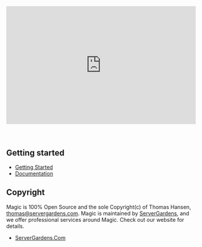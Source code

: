 <div style="position:relative; padding-bottom:56.25%; padding-top:30px; height:0; overflow:hidden;margin-top:4rem;margin-bottom:4rem;">
<iframe width="560" height="315" style="position:absolute; top:0; left:0; width:100%; height:100%;" src="https://www.youtube.com/embed/JIdTqOJIZD4" frameborder="0" allow="accelerometer; autoplay; encrypted-media; gyroscope; picture-in-picture" allowfullscreen></iframe>
</div>

## Getting started

* [Getting Started](/tutorials/getting-started/)
* [Documentation](/documentation/)

## Copyright

Magic is 100% Open Source and the sole Copyright(c) of Thomas Hansen, [thomas@servergardens.com](mailto:thomas@servergardens.com).
Magic is maintained by [ServerGardens](https://servergardens.com), and we offer professional services around Magic.
Check out our website for details.

* [ServerGardens.Com](https://servergardens.com)

